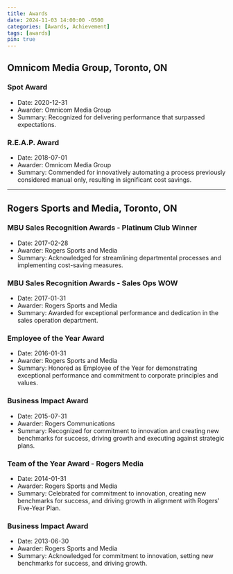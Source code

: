 ```yaml
---
title: Awards
date: 2024-11-03 14:00:00 -0500
categories: [Awards, Achievement]
tags: [awards]
pin: true
---
```


## Omnicom Media Group, Toronto, ON
### Spot Award

* Date: 2020-12-31
* Awarder: Omnicom Media Group
* Summary: Recognized for delivering performance that surpassed expectations.

### R.E.A.P. Award

* Date: 2018-07-01
* Awarder: Omnicom Media Group
* Summary: Commended for innovatively automating a process previously considered manual only, resulting in significant cost savings.

---

## Rogers Sports and Media, Toronto, ON
### MBU Sales Recognition Awards - Platinum Club Winner

* Date: 2017-02-28
* Awarder: Rogers Sports and Media
* Summary: Acknowledged for streamlining departmental processes and implementing cost-saving measures.

### MBU Sales Recognition Awards - Sales Ops WOW

* Date: 2017-01-31
* Awarder: Rogers Sports and Media
* Summary: Awarded for exceptional performance and dedication in the sales operation department.

### Employee of the Year Award

* Date: 2016-01-31
* Awarder: Rogers Sports and Media
* Summary: Honored as Employee of the Year for demonstrating exceptional performance and commitment to corporate principles and values.

### Business Impact Award

* Date: 2015-07-31
* Awarder: Rogers Communications
* Summary: Recognized for commitment to innovation and creating new benchmarks for success, driving growth and executing against strategic plans.

### Team of the Year Award - Rogers Media

* Date: 2014-01-31
* Awarder: Rogers Sports and Media
* Summary: Celebrated for commitment to innovation, creating new benchmarks for success, and driving growth in alignment with Rogers' Five-Year Plan.

### Business Impact Award

* Date: 2013-06-30
* Awarder: Rogers Sports and Media
* Summary: Acknowledged for commitment to innovation, setting new benchmarks for success, and driving growth.
